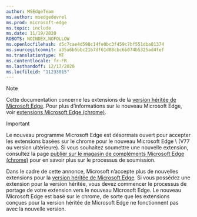 ```yaml
---
author: MSEdgeTeam
ms.author: msedgedevrel
ms.prod: microsoft-edge
ms.topic: include
ms.date: 11/19/2020
ROBOTS: NOINDEX,NOFOLLOW
ms.openlocfilehash: d5c7cae4d598c14fe0bc3f459c7bf551dba81374
ms.sourcegitcommit: a35a6b5bbc21b7df61d08cbc6b074b5325ad4fef
ms.translationtype: MT
ms.contentlocale: fr-FR
ms.lasthandoff: 12/17/2020
ms.locfileid: "11233015"
---
```

> [!NOTE]
> Cette documentation concerne les extensions de la [version héritée de Microsoft Edge][MicrosoftSupportEdgeLegacy]. Pour plus d’informations sur le nouveau Microsoft Edge, voir [extensions Microsoft Edge (chrome)][MicrosoftEdgeExtensionsChromiumIndex].

> [!IMPORTANT]
> Le nouveau programme Microsoft Edge est désormais ouvert pour accepter les extensions basées sur le chrome pour le nouveau Microsoft Edge \ (V77 ou version ultérieure). Si vous souhaitez soumettre une nouvelle extension, consultez la page [publier sur le magasin de compléments Microsoft Edge (chrome)][ExtensionsChromiumPublish] pour en savoir plus sur le processus de soumission.  
> 
> Dans le cadre de cette annonce, Microsoft n’accepte plus de nouvelles extensions pour la [version héritée de Microsoft Edge][MicrosoftSupportEdgeLegacy]. Si vous possédez une extension pour la version héritée, vous devez commencer le processus de portage de votre extension vers le nouveau Microsoft Edge.  Le nouveau Microsoft Edge est basé sur le chrome, de sorte que les extensions conçues pour la version héritée de Microsoft Edge ne fonctionnent pas avec la nouvelle version.  
> 

<!-- image links -->  

<!-- links -->  

[MicrosoftEdgeExtensionsChromiumIndex]: /microsoft-edge/extensions-chromium/index "Extensions Microsoft Edge (chrome)"
[ExtensionsChromiumPublish]: /microsoft-edge/extensions-chromium/publish/publish-extension "Publier une extension"  

[MicrosoftSupportEdgeLegacy]: https://support.microsoft.com/help/4533505/what-is-microsoft-edge-legacy "Qu’est-ce que Microsoft Edge hérité? Support Microsoft"  
